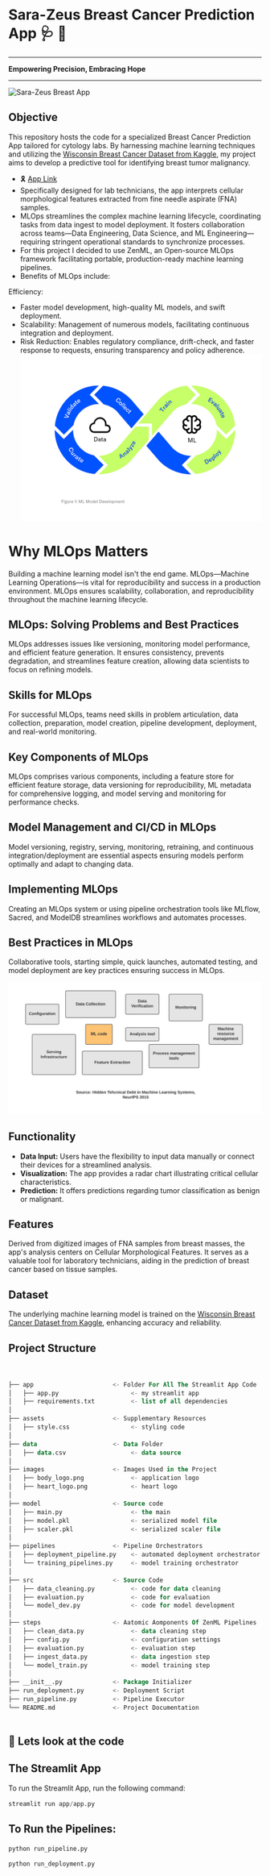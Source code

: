 # Sara-Zeus Breast Cancer Prediction App :stethoscope: :cherry_blossom: 
***

**Empowering Precision, Embracing Hope**

***

![Sara-Zeus Breast App](https://github.com/sara-zeus/Sara-Zeus-Breast-Cancer-Prediction-App/blob/main/images/body_logo.png)




## Objective
This repository hosts the code for a specialized Breast Cancer Prediction App tailored for cytology labs. By harnessing machine learning techniques and utilizing the [Wisconsin Breast Cancer Dataset from Kaggle](https://www.kaggle.com/datasets/uciml/breast-cancer-wisconsin-data), my project aims to develop a predictive tool for identifying breast tumor malignancy. 
 - :reminder_ribbon: [App Link](https://sara-zeus-breast-cancer-prediction-app.streamlit.app)
- Specifically designed for lab technicians, the app interprets cellular morphological features extracted from fine needle aspirate (FNA) samples.
- MLOps streamlines the complex machine learning lifecycle, coordinating tasks from data ingest to model deployment. It fosters collaboration across teams—Data Engineering, Data Science, and ML Engineering—requiring stringent operational standards to synchronize processes.
- For this project I decided to use ZenML, an Open-source MLOps framework facilitating portable, production-ready machine learning pipelines. 
- Benefits of MLOps include:

Efficiency: 
- Faster model development, high-quality ML models, and swift deployment.
- Scalability: Management of numerous models, facilitating continuous integration and deployment.
- Risk Reduction: Enables regulatory compliance, drift-check, and faster response to requests, ensuring transparency and policy adherence. 
![MLOps](images/mlops.jpg)

# Why MLOps Matters

Building a machine learning model isn't the end game. MLOps—Machine Learning Operations—is vital for reproducibility and success in a production environment. MLOps ensures scalability, collaboration, and reproducibility throughout the machine learning lifecycle.

## MLOps: Solving Problems and Best Practices

MLOps addresses issues like versioning, monitoring model performance, and efficient feature generation. It ensures consistency, prevents degradation, and streamlines feature creation, allowing data scientists to focus on refining models.

## Skills for MLOps

For successful MLOps, teams need skills in problem articulation, data collection, preparation, model creation, pipeline development, deployment, and real-world monitoring.

## Key Components of MLOps

MLOps comprises various components, including a feature store for efficient feature storage, data versioning for reproducibility, ML metadata for comprehensive logging, and model serving and monitoring for performance checks.

## Model Management and CI/CD in MLOps

Model versioning, registry, serving, monitoring, retraining, and continuous integration/deployment are essential aspects ensuring models perform optimally and adapt to changing data.

## Implementing MLOps

Creating an MLOps system or using pipeline orchestration tools like MLflow, Sacred, and ModelDB streamlines workflows and automates processes.

## Best Practices in MLOps

Collaborative tools, starting simple, quick launches, automated testing, and model deployment are key practices ensuring success in MLOps.
 
![MLOps](images/ml.png)


## Functionality
- **Data Input:** Users have the flexibility to input data manually or connect their devices for a streamlined analysis.
- **Visualization:** The app provides a radar chart illustrating critical cellular characteristics.
- **Prediction:** It offers predictions regarding tumor classification as benign or malignant.

## Features
Derived from digitized images of FNA samples from breast masses, the app's analysis centers on Cellular Morphological Features. It serves as a valuable tool for laboratory technicians, aiding in the prediction of breast cancer based on tissue samples.

## Dataset
The underlying machine learning model is trained on the [Wisconsin Breast Cancer Dataset from Kaggle](https://www.kaggle.com/datasets/uciml/breast-cancer-wisconsin-data), enhancing accuracy and reliability.


## Project Structure


```sql


├── app                      <- Folder For All The Streamlit App Code  
│   ├── app.py                    <- my streamlit app 
│   ├── requirements.txt          <- list of all dependencies 
│
├── assets                   <- Supplementary Resources
│   ├── style.css                 <- styling code
│  
├── data                     <- Data Folder 
│   ├── data.csv                  <- data source
│   
├── images                   <- Images Used in the Project 
│   ├── body_logo.png             <- application logo   
│   ├── heart_logo.png            <- heart logo 
│ 
├── model                    <- Source code
│   ├── main.py                   <- the main 
│   ├── model.pkl                 <- serialized model file
│   ├── scaler.pkl                <- serialized scaler file
│
├── pipelines                <- Pipeline Orchestrators 
│   ├── deployment_pipeline.py    <- automated deployment orchestrator 
│   └── training_pipelines.py     <- model training orchestrator
│   
├── src                      <- Source Code 
│   ├── data_cleaning.py          <- code for data cleaning 
│   ├── evaluation.py             <- code for evaluation 
│   └── model_dev.py              <- code for model development 
│ 
├── steps                    <- Aatomic Aomponents Of ZenML Pipelines 
│   ├── clean_data.py             <- data cleaning step                   
│   ├── config.py                 <- configuration settings  
│   ├── evaluation.py             <- evaluation step         
│   ├── ingest_data.py            <- data ingestion step 
│   └── model_train.py            <- model training step            
│ 
├── __init__.py              <- Package Initializer
├── run_deployment.py        <- Deployment Script
├── run_pipeline.py          <- Pipeline Executor            
└── README.md                <- Project Documentation



```
## 🚀 Lets look at the code 

## The Streamlit App
To run the Streamlit App, run the following command: 

```python
streamlit run app/app.py

```

## To Run the Pipelines: 

```python
python run_pipeline.py

```
```python
python run_deployment.py
```
